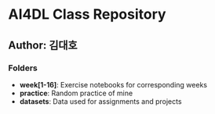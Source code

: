 # AI4DL Class Repository

## Author: 김대호

### Folders
- **week[1-16]**: Exercise notebooks for corresponding weeks
- **practice**: Random practice of mine
- **datasets**: Data used for assignments and projects

